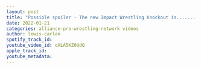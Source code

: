 ```yaml
---
layout: post
title: "Possible spoiler - The new Impact Wrestling Knockout is.........."
date: 2022-01-21
categories: alliance-pro-wrestling-network videos
author: lewis-carlan
spotify_track_id: 
youtube_video_id: oXLA5KZ0UdQ
apple_track_id: 
youtube_metadata: 
---
```

